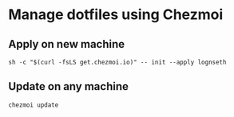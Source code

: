 # Manage dotfiles using Chezmoi

## Apply on new machine

`sh -c "$(curl -fsLS get.chezmoi.io)" -- init --apply lognseth`

## Update on any machine

`chezmoi update`
